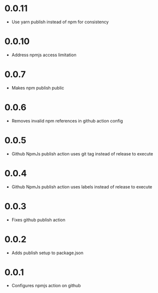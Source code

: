 # 0.0.11

- Use yarn publish instead of npm for consistency

# 0.0.10

- Address npmjs access limitation

# 0.0.7

- Makes npm publish public
  
# 0.0.6

- Removes invalid npm references in github action config

# 0.0.5

- Github NpmJs publish action uses git tag instead of release to execute

# 0.0.4

- Github NpmJs publish action uses labels instead of release to execute

# 0.0.3

- Fixes github publish action

# 0.0.2

- Adds publish setup to package.json

# 0.0.1

- Configures npmjs action on github
